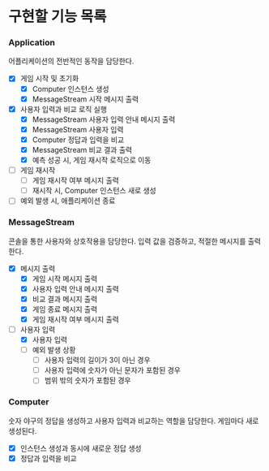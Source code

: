 # 구현할 기능 목록

### Application

어플리케이션의 전반적인 동작을 담당한다. 

- [x] 게임 시작 및 초기화
  - [x] Computer 인스턴스 생성
  - [x] MessageStream 시작 메시지 출력
- [x] 사용자 입력과 비교 로직 실행
  - [x] MessageStream 사용자 입력 안내 메시지 출력
  - [x] MessageStream 사용자 입력
  - [x] Computer 정답과 입력을 비교
  - [x] MessageStream 비교 결과 출력
  - [x] 예측 성공 시, 게임 재시작 로직으로 이동
- [ ] 게임 재시작
  - [ ] 게임 재시작 여부 메시지 출력
  - [ ] 재시작 시, Computer 인스턴스 새로 생성
- [ ] 예외 발생 시, 애플리케이션 종료

### MessageStream

콘솔을 통한 사용자와 상호작용을 담당한다. 입력 값을 검증하고, 적절한 메시지를 출력한다.

- [x] 메시지 출력
  - [x]  게임 시작 메시지 출력
  - [x]  사용자 입력 안내 메시지 출력
  - [x]  비교 결과 메시지 출력
  - [x]  게임 종료 메시지 출력
  - [x]  게임 재시작 여부 메시지 출력
- [ ] 사용자 입력
  - [x] 사용자 입력
  - [ ] 예외 발생 상황
    - [ ] 사용자 입력의 길이가 3이 아닌 경우
    - [ ] 사용자 입력에 숫자가 아닌 문자가 포함된 경우
    - [ ] 범위 밖의 숫자가 포함된 경우

### Computer

숫자 야구의 정답을 생성하고 사용자 입력과 비교하는 역할을 담당한다. 게임마다 새로 생성된다. 

- [x] 인스턴스 생성과 동시에 새로운 정답 생성
- [x] 정답과 입력을 비교
